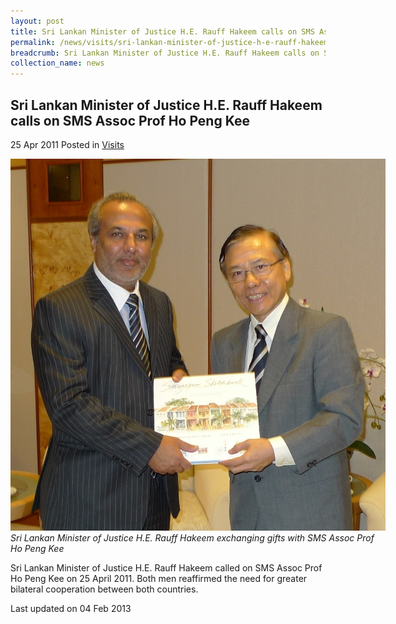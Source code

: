 ```yaml
---
layout: post
title: Sri Lankan Minister of Justice H.E. Rauff Hakeem calls on SMS Assoc Prof Ho Peng Kee
permalink: /news/visits/sri-lankan-minister-of-justice-h-e-rauff-hakeem-calls-on-sms-assoc-prof-ho-peng-kee/
breadcrumb: Sri Lankan Minister of Justice H.E. Rauff Hakeem calls on SMS Assoc Prof Ho Peng Kee
collection_name: news
---
```


<style>
.image {width: 600px;}
.image img {max-width: 100%;}
</style>

Sri Lankan Minister of Justice H.E. Rauff Hakeem calls on SMS Assoc Prof Ho Peng Kee
---

25 Apr 2011 Posted in [Visits](/news/visits/)

<div class="image">
  <img src="/images/sms-with-hakeem-2-.jpg/" alt="slm visit" title="slm visit">
  <i>Sri Lankan Minister of Justice H.E. Rauff Hakeem exchanging gifts with SMS Assoc Prof Ho Peng Kee</i>
</div>


Sri Lankan Minister of Justice H.E. Rauff Hakeem called on SMS Assoc Prof  Ho Peng Kee on 25 April 2011. Both men reaffirmed the need for greater bilateral cooperation between both countries.

<p class="right-side-updated">Last updated on 04 Feb 2013</p>
